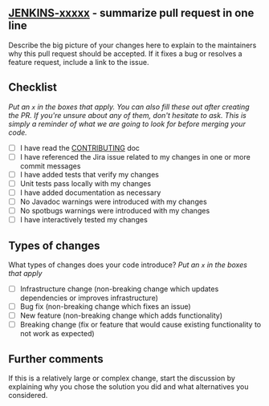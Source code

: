 ## [JENKINS-xxxxx](https://issues.jenkins-ci.org/browse/JENKINS-xxxxx) - summarize pull request in one line

Describe the big picture of your changes here to explain to the maintainers why this pull request should be accepted.
If it fixes a bug or resolves a feature request, include a link to the issue.

## Checklist

_Put an `x` in the boxes that apply. You can also fill these out after creating the PR. If you're unsure about any of them, don't hesitate to ask. This is simply a reminder of what we are going to look for before merging your code._

- [ ] I have read the [CONTRIBUTING](https://github.com/jenkinsci/git-client-plugin/blob/master/CONTRIBUTING.adoc) doc
- [ ] I have referenced the Jira issue related to my changes in one or more commit messages
- [ ] I have added tests that verify my changes
- [ ] Unit tests pass locally with my changes
- [ ] I have added documentation as necessary
- [ ] No Javadoc warnings were introduced with my changes
- [ ] No spotbugs warnings were introduced with my changes
- [ ] I have interactively tested my changes

## Types of changes

What types of changes does your code introduce? _Put an `x` in the boxes that apply_

- [ ] Infrastructure change (non-breaking change which updates dependencies or improves infrastructure)
- [ ] Bug fix (non-breaking change which fixes an issue)
- [ ] New feature (non-breaking change which adds functionality)
- [ ] Breaking change (fix or feature that would cause existing functionality to not work as expected)

## Further comments

If this is a relatively large or complex change, start the discussion by explaining why you chose the solution you did and what alternatives you considered.
